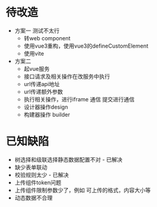 # 待改造
- 方案一 测试不太行
    - 转web component
    - 使用vue3重构，使用vue3的defineCustomElement
    - 使用vite
- 方案二
    - 起vue服务
    - 接口请求及相关操作在改服务中执行
    - url传递api地址
    - url传递额外参数
    - 执行相关操作，进行iframe 通信 提交进行通信
    - 设计器操作design
    - 构建器操作 builder

 # 已知缺陷
 - 树选择和级联选择静态数据配置不对 - 已解决
 - 缺少表单联动
 - 校验规则太少 - 已解决
 - 上传组件token问题
 - 上传组件限制参数少了，例如 可上传的格式，内容大小等
 - 动态数据不合理